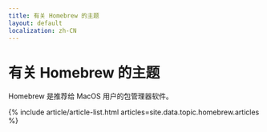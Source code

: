 ```yaml
---
title: 有关 Homebrew 的主题
layout: default
localization: zh-CN
---
```


# 有关 Homebrew 的主题

Homebrew 是推荐给 MacOS 用户的包管理器软件。

{% include article/article-list.html 
  articles=site.data.topic.homebrew.articles
%}

